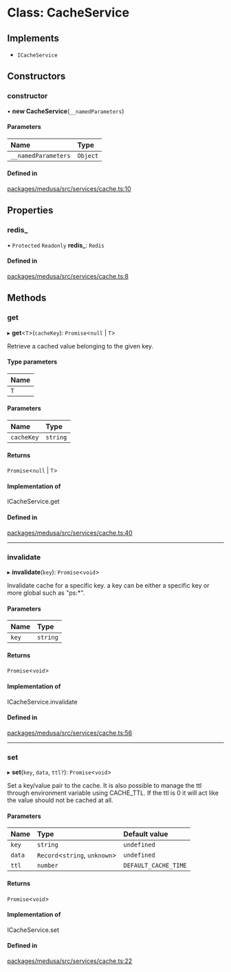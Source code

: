 # Class: CacheService

## Implements

- `ICacheService`

## Constructors

### constructor

• **new CacheService**(`__namedParameters`)

#### Parameters

| Name | Type |
| :------ | :------ |
| `__namedParameters` | `Object` |

#### Defined in

[packages/medusa/src/services/cache.ts:10](https://github.com/medusajs/medusa/blob/d11ab924b/packages/medusa/src/services/cache.ts#L10)

## Properties

### redis\_

• `Protected` `Readonly` **redis\_**: `Redis`

#### Defined in

[packages/medusa/src/services/cache.ts:8](https://github.com/medusajs/medusa/blob/d11ab924b/packages/medusa/src/services/cache.ts#L8)

## Methods

### get

▸ **get**<`T`\>(`cacheKey`): `Promise`<``null`` \| `T`\>

Retrieve a cached value belonging to the given key.

#### Type parameters

| Name |
| :------ |
| `T` |

#### Parameters

| Name | Type |
| :------ | :------ |
| `cacheKey` | `string` |

#### Returns

`Promise`<``null`` \| `T`\>

#### Implementation of

ICacheService.get

#### Defined in

[packages/medusa/src/services/cache.ts:40](https://github.com/medusajs/medusa/blob/d11ab924b/packages/medusa/src/services/cache.ts#L40)

___

### invalidate

▸ **invalidate**(`key`): `Promise`<`void`\>

Invalidate cache for a specific key. a key can be either a specific key or more global such as "ps:*".

#### Parameters

| Name | Type |
| :------ | :------ |
| `key` | `string` |

#### Returns

`Promise`<`void`\>

#### Implementation of

ICacheService.invalidate

#### Defined in

[packages/medusa/src/services/cache.ts:56](https://github.com/medusajs/medusa/blob/d11ab924b/packages/medusa/src/services/cache.ts#L56)

___

### set

▸ **set**(`key`, `data`, `ttl?`): `Promise`<`void`\>

Set a key/value pair to the cache.
It is also possible to manage the ttl through environment variable using CACHE_TTL. If the ttl is 0 it will
act like the value should not be cached at all.

#### Parameters

| Name | Type | Default value |
| :------ | :------ | :------ |
| `key` | `string` | `undefined` |
| `data` | `Record`<`string`, `unknown`\> | `undefined` |
| `ttl` | `number` | `DEFAULT_CACHE_TIME` |

#### Returns

`Promise`<`void`\>

#### Implementation of

ICacheService.set

#### Defined in

[packages/medusa/src/services/cache.ts:22](https://github.com/medusajs/medusa/blob/d11ab924b/packages/medusa/src/services/cache.ts#L22)

